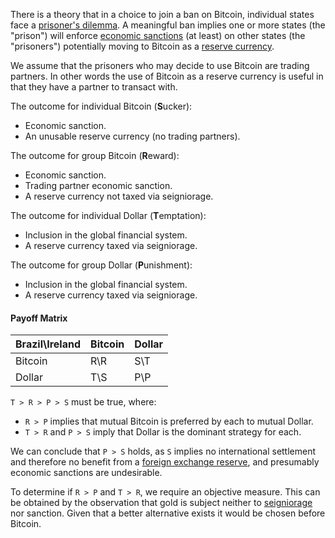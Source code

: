 There is a theory that in a choice to join a ban on Bitcoin, individual states face a [prisoner's dilemma](https://en.wikipedia.org/wiki/Prisoner%27s_dilemma). A meaningful ban implies one or more states (the "prison") will enforce [economic sanctions](https://www.cfr.org/backgrounder/what-are-economic-sanctions) (at least) on other states (the "prisoners") potentially moving to Bitcoin as a [reserve currency](https://en.wikipedia.org/wiki/Reserve_currency).

We assume that the prisoners who may decide to use Bitcoin are trading partners. In other words the use of Bitcoin as a reserve currency is useful in that they have a partner to transact with.

The outcome for individual Bitcoin (**S**ucker):
* Economic sanction.
* An unusable reserve currency (no trading partners).

The outcome for group Bitcoin (**R**eward):
* Economic sanction.
* Trading partner economic sanction.
* A reserve currency not taxed via seigniorage.

The outcome for individual Dollar (**T**emptation):
* Inclusion in the global financial system.
* A reserve currency taxed via seigniorage.

The outcome for group Dollar (**P**unishment):
* Inclusion in the global financial system.
* A reserve currency taxed via seigniorage.

#### Payoff Matrix
|Brazil\Ireland     |Bitcoin|Dollar  |
|-------------------|-------|--------|
|Bitcoin            |R\R    |S\T     |
|Dollar             |T\S    |P\P     |

`T > R > P > S` must be true, where:
* `R > P` implies that mutual Bitcoin is preferred by each to mutual Dollar.
* `T > R` and `P > S` imply that Dollar is the dominant strategy for each.

We can conclude that `P > S` holds, as `S` implies no international settlement and therefore no benefit from a [foreign exchange reserve](https://en.wikipedia.org/wiki/Foreign-exchange_reserves), and presumably economic sanctions are undesirable.

To determine if `R > P` and `T > R`, we require an objective measure. This can be obtained by the observation that gold is subject neither to [seigniorage](https://en.wikipedia.org/wiki/Seigniorage) nor sanction. Given that a better alternative exists it would be chosen before Bitcoin.

